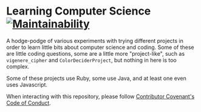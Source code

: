 # Learning Computer Science [![Maintainability](https://api.codeclimate.com/v1/badges/49193a2acd2cc323a802/maintainability)](https://codeclimate.com/github/emmasax4/LearningComputerScience/maintainability)

A hodge-podge of various experiments with trying different projects in order to learn little bits about computer science and coding. Some of these are little coding questions, some are a little more "project-like", such as `vigenere_cipher` and `ColorDeciderProject`, but nothing in here is too complex.

Some of these projects use Ruby, some use Java, and at least one even uses Javascript.

When interacting with this repository, please follow [Contributor Covenant's Code of Conduct](https://contributor-covenant.org).
